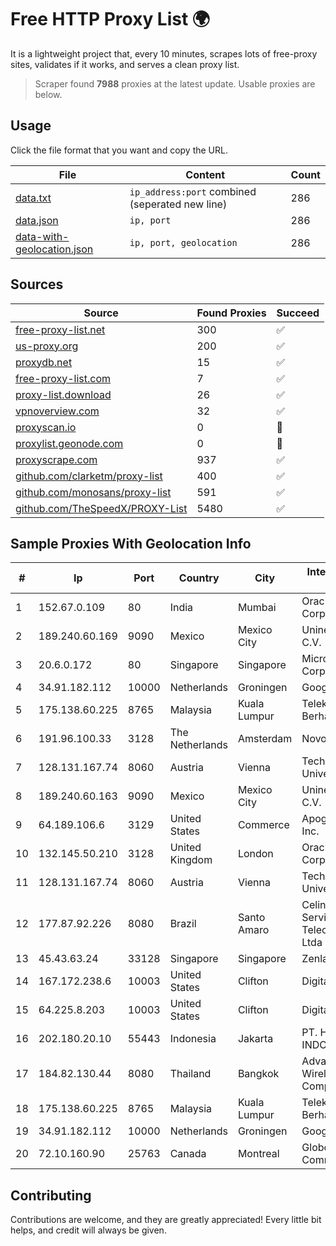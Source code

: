 
# Free HTTP Proxy List 🌍

It is a lightweight project that, every 10 minutes, scrapes lots of free-proxy sites, validates if it works, and serves a clean proxy list.


> Scraper found **7988** proxies at the latest update. Usable proxies are below.

## Usage

Click the file format that you want and copy the URL.


|File|Content|Count|
|----|-------|-----|
|[data.txt](https://raw.githubusercontent.com/themiralay/Proxy-List-World/master/data.txt)|`ip_address:port` combined (seperated new line)|286|
|[data.json](https://raw.githubusercontent.com/themiralay/Proxy-List-World/master/data.json)|`ip, port`|286|
|[data-with-geolocation.json](https://raw.githubusercontent.com/themiralay/Proxy-List-World/master/data-with-geolocation.json)|`ip, port, geolocation`|286|

## Sources

|Source|Found Proxies|Succeed|
|------|-------------|-------|
|[free-proxy-list.net](https://free-proxy-list.net)|300|✅|
|[us-proxy.org](https://www.us-proxy.org)|200|✅|
|[proxydb.net](http://proxydb.net)|15|✅|
|[free-proxy-list.com](https://free-proxy-list.com/?page=&port=&type%5B%5D=http&type%5B%5D=https&up_time=0&search=Search)|7|✅|
|[proxy-list.download](https://www.proxy-list.download/HTTP)|26|✅|
|[vpnoverview.com](https://vpnoverview.com/privacy/anonymous-browsing/free-proxy-servers)|32|✅|
|[proxyscan.io](https://www.proxyscan.io)|0|🚫|
|[proxylist.geonode.com](https://proxylist.geonode.com/api/proxy-list?limit=300&page=1&sort_by=lastChecked&sort_type=desc&protocols=http,https)|0|🚫|
|[proxyscrape.com](https://api.proxyscrape.com/v2/?request=displayproxies&protocol=http&timeout=10000&country=all&ssl=all&anonymity=all)|937|✅|
|[github.com/clarketm/proxy-list](https://raw.githubusercontent.com/clarketm/proxy-list/master/proxy-list-raw.txt)|400|✅|
|[github.com/monosans/proxy-list](https://raw.githubusercontent.com/monosans/proxy-list/main/proxies/http.txt)|591|✅|
|[github.com/TheSpeedX/PROXY-List](https://raw.githubusercontent.com/TheSpeedX/PROXY-List/master/http.txt)|5480|✅|


## Sample Proxies With Geolocation Info

|#|Ip|Port|Country|City|Internet Service Provider|
|-|--|----|-------|----|-------------------------|
|1|152.67.0.109|80|India|Mumbai|Oracle Corporation|
|2|189.240.60.169|9090|Mexico|Mexico City|Uninet S.A. de C.V.|
|3|20.6.0.172|80|Singapore|Singapore|Microsoft Corporation|
|4|34.91.182.112|10000|Netherlands|Groningen|Google LLC|
|5|175.138.60.225|8765|Malaysia|Kuala Lumpur|Telekom Malaysia Berhad|
|6|191.96.100.33|3128|The Netherlands|Amsterdam|NovoServe B.V.|
|7|128.131.167.74|8060|Austria|Vienna|Technische Universitat Wien|
|8|189.240.60.163|9090|Mexico|Mexico City|Uninet S.A. de C.V.|
|9|64.189.106.6|3129|United States|Commerce|Apogee Telecom Inc.|
|10|132.145.50.210|3128|United Kingdom|London|Oracle Corporation|
|11|128.131.167.74|8060|Austria|Vienna|Technische Universitat Wien|
|12|177.87.92.226|8080|Brazil|Santo Amaro|Celino Ribeiro Servicos De Telecomunicacoes Ltda|
|13|45.43.63.24|33128|Singapore|Singapore|Zenlayer Inc|
|14|167.172.238.6|10003|United States|Clifton|DigitalOcean, LLC|
|15|64.225.8.203|10003|United States|Clifton|DigitalOcean, LLC|
|16|202.180.20.10|55443|Indonesia|Jakarta|PT. HIPERNET INDODATA|
|17|184.82.130.44|8080|Thailand|Bangkok|Advanced Wireless Network Company Limited|
|18|175.138.60.225|8765|Malaysia|Kuala Lumpur|Telekom Malaysia Berhad|
|19|34.91.182.112|10000|Netherlands|Groningen|Google LLC|
|20|72.10.160.90|25763|Canada|Montreal|GloboTech Communications|



## Contributing

Contributions are welcome, and they are greatly appreciated! Every
little bit helps, and credit will always be given.

